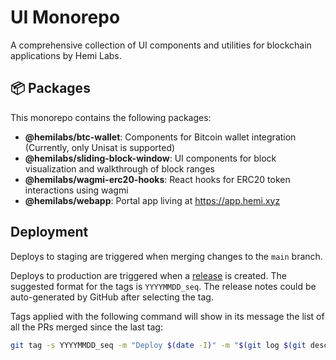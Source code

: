 # UI Monorepo

A comprehensive collection of UI components and utilities for blockchain applications by Hemi Labs.

## 📦 Packages

This monorepo contains the following packages:

- **@hemilabs/btc-wallet**: Components for Bitcoin wallet integration (Currently, only Unisat is supported)
- **@hemilabs/sliding-block-window**: UI components for block visualization and walkthrough of block ranges
- **@hemilabs/wagmi-erc20-hooks**: React hooks for ERC20 token interactions using wagmi
- **@hemilabs/webapp**: Portal app living at https://app.hemi.xyz

## Deployment

Deploys to staging are triggered when merging changes to the `main` branch.

Deploys to production are triggered when a [release](https://github.com/hemilabs/ui-monorepo/releases/new) is created.
The suggested format for the tags is `YYYYMMDD_seq`.
The release notes could be auto-generated by GitHub after selecting the tag.

Tags applied with the following command will show in its message the list of all the PRs merged since the last tag:

```sh
git tag -s YYYYMMDD_seq -m "Deploy $(date -I)" -m "$(git log $(git describe --abbrev=0 --tags)..HEAD --oneline | grep Merge)"
```
